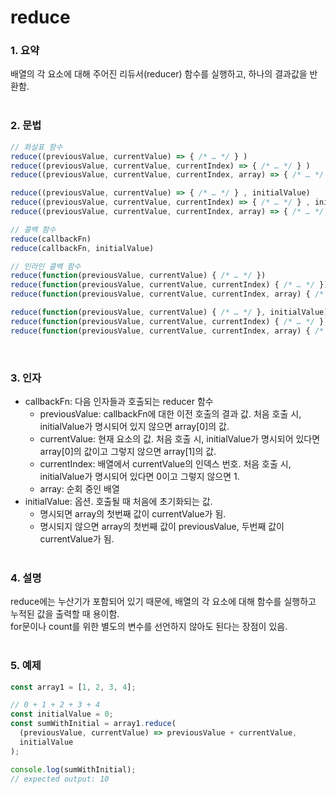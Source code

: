 # reduce   
### 1. 요약
배열의 각 요소에 대해 주어진 리듀서(reducer) 함수를 실행하고, 하나의 결과값을 반환함.
<br /><br />

### 2. 문법
```javascript
// 화살표 함수
reduce((previousValue, currentValue) => { /* … */ } )
reduce((previousValue, currentValue, currentIndex) => { /* … */ } )
reduce((previousValue, currentValue, currentIndex, array) => { /* … */ } )

reduce((previousValue, currentValue) => { /* … */ } , initialValue)
reduce((previousValue, currentValue, currentIndex) => { /* … */ } , initialValue)
reduce((previousValue, currentValue, currentIndex, array) => { /* … */ }, initialValue)

// 콜백 함수
reduce(callbackFn)
reduce(callbackFn, initialValue)

// 인라인 콜백 함수
reduce(function(previousValue, currentValue) { /* … */ })
reduce(function(previousValue, currentValue, currentIndex) { /* … */ })
reduce(function(previousValue, currentValue, currentIndex, array) { /* … */ })

reduce(function(previousValue, currentValue) { /* … */ }, initialValue)
reduce(function(previousValue, currentValue, currentIndex) { /* … */ }, initialValue)
reduce(function(previousValue, currentValue, currentIndex, array) { /* … */ }, initialValue)

```
<br />

### 3. 인자
- callbackFn: 다음 인자들과 호출되는 reducer 함수
  - previousValue: callbackFn에 대한 이전 호출의 결과 값. 처음 호출 시, initialValue가 명시되어 있지 않으면 array[0]의 값.
  - currentValue: 현재 요소의 값. 처음 호출 시, initialValue가 명시되어 있다면 array[0]의 값이고 그렇지 않으면 array[1]의 값.
  - currentIndex: 배열에서 currentValue의 인덱스 번호. 처음 호출 시, initialValue가 명시되어 있다면 0이고 그렇지 않으면 1.
  - array: 순회 중인 배열
- initialValue: 옵션. 호출될 때 처음에 초기화되는 값.
  - 명시되면 array의 첫번째 값이 currentValue가 됨.
  - 명시되지 않으면 array의 첫번째 값이 previousValue, 두번째 값이 currentValue가 됨.
<br /><br />

### 4. 설명
reduce에는 누산기가 포함되어 있기 때문에, 배열의 각 요소에 대해 함수를 실행하고 누적된 값을 출력할 때 용이함.  
for문이나 count를 위한 별도의 변수를 선언하지 않아도 된다는 장점이 있음.
<br /><br />

### 5. 예제
```javascript
const array1 = [1, 2, 3, 4];

// 0 + 1 + 2 + 3 + 4
const initialValue = 0;
const sumWithInitial = array1.reduce(
  (previousValue, currentValue) => previousValue + currentValue,
  initialValue
);

console.log(sumWithInitial);
// expected output: 10

```
